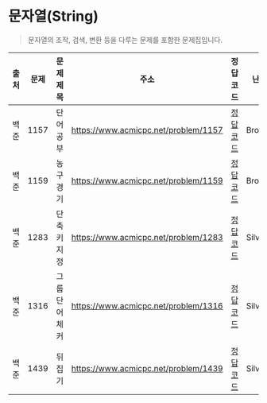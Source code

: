 # 문자열(String)

> 문자열의 조작, 검색, 변환 등을 다루는 문제를 포함한 문제집입니다.

| 출처 | 문제 | 문제 제목      | 주소                                 | 정답 코드                   | 난이도   | 정답 여부 |
| ---- | ---- | -------------- | ------------------------------------ | --------------------------- | -------- | --------- |
| 백준 | 1157 | 단어 공부      | https://www.acmicpc.net/problem/1157 | [정답 코드](./0x02/1157.js) | Bronze.1 | ✅        |
| 백준 | 1159 | 농구 경기      | https://www.acmicpc.net/problem/1159 | [정답 코드](./0x02/1159.js) | Bronze.2 | ✅        |
| 백준 | 1283 | 단축키 지정    | https://www.acmicpc.net/problem/1283 | [정답 코드](./0x02/1283.js) | Silver.1 | ✅        |
| 백준 | 1316 | 그룹 단어 체커 | https://www.acmicpc.net/problem/1316 | [정답 코드](./0x02/1316.js) | Silver.5 | ✅        |
| 백준 | 1439 | 뒤집기         | https://www.acmicpc.net/problem/1439 | [정답 코드](./0x02/1439.js) | Silver.5 | ✅        |
